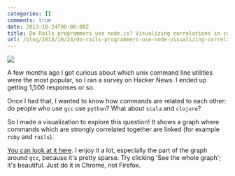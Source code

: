 ```yaml
---
categories: []
comments: true
date: 2013-10-24T00:00:00Z
title: Do Rails programmers use node.js? Visualizing correlations in command usage
url: /blog/2013/10/24/do-rails-programmers-use-node-visualizing-correlations-in-command-usage/
---
```


<a href="http://jvns.ca/projects/unix-command-survey/graph.html"><img src="http://jvns.ca/projects/unix-command-survey/graph.html"></a>


A few months ago I got curious about which unix command line utilities were
the most popular, so I ran a survey on Hacker News. I ended up getting 1,500
responses or so.

Once I had that, I wanted to know how commands are related to each other: do
people who use `gcc` use `python`? What about `scala` and `clojure`?

So I made a visualization to explore this question! It shows a graph where commands which
are strongly correlated together are linked (for example `ruby` and `rails`).

[You can look at it here](http://jvns.ca/projects/unix-command-survey/graph.html).
I enjoy it a lot, especially the part of the graph around `gcc`, because it's
pretty sparse. Try clicking 'See the whole graph'; it's beautiful. Just do it in 
Chrome, not Firefox.
